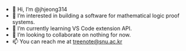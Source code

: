 - 👋 Hi, I’m @jhjeong314
- 👀 I’m interested in building a software for mathematical logic proof systems. 
- 🌱 I’m currently learning VS Code extension API. 
- 💞️ I’m looking to collaborate on nothing for now.
- 📫 You can reach me at treenote@snu.ac.kr

<!---
jhjeong314/jhjeong314 is a ✨ special ✨ repository because its `README.md` (this file) appears on your GitHub profile.
You can click the Preview link to take a look at your changes.
--->
